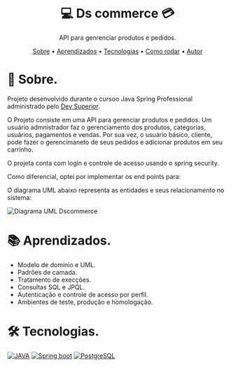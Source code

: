 <div align="center">
  <h1>💻 Ds commerce 💳</h1>
  <p align="center"> API para genrenciar produtos e pedidos.</p>
  
  [Sobre](#sobre) • 
  [Aprendizados](#aprendizados) • 
  [Tecnologias](#tecnologias) • 
  [Como rodar](#run) • 
  [Autor](#autor)  
</div>

📎 Sobre.
=========

Projeto desenvolvido durante o cursoo Java Spring Professional administrado pelo [Dev Superior](https://devsuperior.com.br/).

O Projeto consiste em uma API para gerenciar produtos e pedidos. Um usuário admnistrador faz o gerenciamento dos produtos, categorias, usuários, pagamentos e vendas.
Por sua vez, o usuário básico, cliente, pode fazer o gerencimaneto de seus pedidos e adicionar produtos em seu carrinho.

O projeta conta com login e controle de acesso usando o spring security.

Como diferencial, optei por implementar os end points para:

O diagrama UML abaixo representa as entidades e seus relacionamento no sistema:

![Diagrama UML Dscommerce](https://github.com/user-attachments/assets/4d9e6e1d-2354-477a-90e0-dbc373d9935d)

📚 Aprendizados.
================

*  Modelo de domínio e UML.
*  Padrões de camada.
*  Tratamento de execções.
*  Consultas SQL e JPQL.
*  Autenticação e controle de acesso por perfil.
*  Ambientes de teste, produção e homologação.

🛠 Tecnologias.
===============

[![JAVA](https://img.shields.io/badge/java-%23ED8B00.svg?style=for-the-badge&logo=openjdk&logoColor=white)](https://www.java.com/pt-BR/) [![Spring boot](https://img.shields.io/badge/spring-%236DB33F.svg?style=for-the-badge&logo=spring&logoColor=white)](https://spring.io/projects/spring-boot) [![PostgreSQL](https://img.shields.io/badge/postgres-%23316192.svg?style=for-the-badge&logo=postgresql&logoColor=white)](https://www.postgresql.org/)
